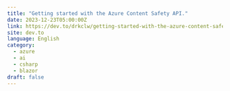 ```yaml
---
title: "Getting started with the Azure Content Safety API."
date: 2023-12-23T05:00:00Z
link: https://dev.to/drkclw/getting-started-with-the-azure-content-safety-api-59mo?utm_medium=RSS&utm_source=news.12bit.vn
site: dev.to
language: English
category:
  - azure
  - ai
  - csharp
  - blazor
draft: false
---
```

